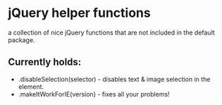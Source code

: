 # jQuery helper functions #
a collection of nice jQuery functions that are not included in the default package.
## Currently holds: ##
- .disableSelection(selector) - disables text & image selection in the element.
- .makeItWorkForIE(version) - fixes all your problems!